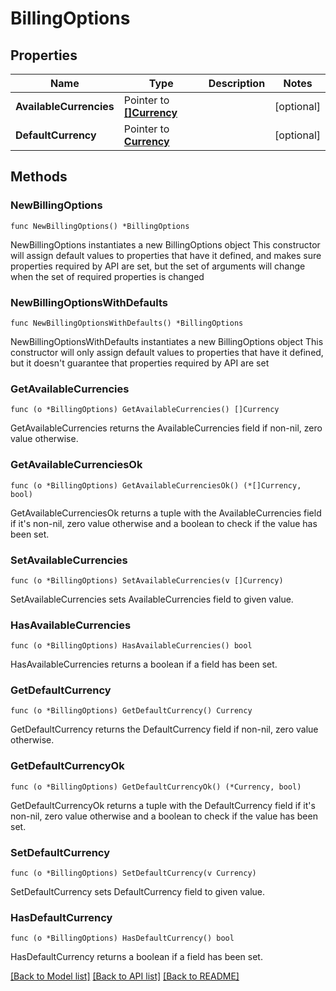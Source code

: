 # BillingOptions

## Properties

Name | Type | Description | Notes
------------ | ------------- | ------------- | -------------
**AvailableCurrencies** | Pointer to [**[]Currency**](Currency.md) |  | [optional] 
**DefaultCurrency** | Pointer to [**Currency**](Currency.md) |  | [optional] 

## Methods

### NewBillingOptions

`func NewBillingOptions() *BillingOptions`

NewBillingOptions instantiates a new BillingOptions object
This constructor will assign default values to properties that have it defined,
and makes sure properties required by API are set, but the set of arguments
will change when the set of required properties is changed

### NewBillingOptionsWithDefaults

`func NewBillingOptionsWithDefaults() *BillingOptions`

NewBillingOptionsWithDefaults instantiates a new BillingOptions object
This constructor will only assign default values to properties that have it defined,
but it doesn't guarantee that properties required by API are set

### GetAvailableCurrencies

`func (o *BillingOptions) GetAvailableCurrencies() []Currency`

GetAvailableCurrencies returns the AvailableCurrencies field if non-nil, zero value otherwise.

### GetAvailableCurrenciesOk

`func (o *BillingOptions) GetAvailableCurrenciesOk() (*[]Currency, bool)`

GetAvailableCurrenciesOk returns a tuple with the AvailableCurrencies field if it's non-nil, zero value otherwise
and a boolean to check if the value has been set.

### SetAvailableCurrencies

`func (o *BillingOptions) SetAvailableCurrencies(v []Currency)`

SetAvailableCurrencies sets AvailableCurrencies field to given value.

### HasAvailableCurrencies

`func (o *BillingOptions) HasAvailableCurrencies() bool`

HasAvailableCurrencies returns a boolean if a field has been set.

### GetDefaultCurrency

`func (o *BillingOptions) GetDefaultCurrency() Currency`

GetDefaultCurrency returns the DefaultCurrency field if non-nil, zero value otherwise.

### GetDefaultCurrencyOk

`func (o *BillingOptions) GetDefaultCurrencyOk() (*Currency, bool)`

GetDefaultCurrencyOk returns a tuple with the DefaultCurrency field if it's non-nil, zero value otherwise
and a boolean to check if the value has been set.

### SetDefaultCurrency

`func (o *BillingOptions) SetDefaultCurrency(v Currency)`

SetDefaultCurrency sets DefaultCurrency field to given value.

### HasDefaultCurrency

`func (o *BillingOptions) HasDefaultCurrency() bool`

HasDefaultCurrency returns a boolean if a field has been set.


[[Back to Model list]](../README.md#documentation-for-models) [[Back to API list]](../README.md#documentation-for-api-endpoints) [[Back to README]](../README.md)


